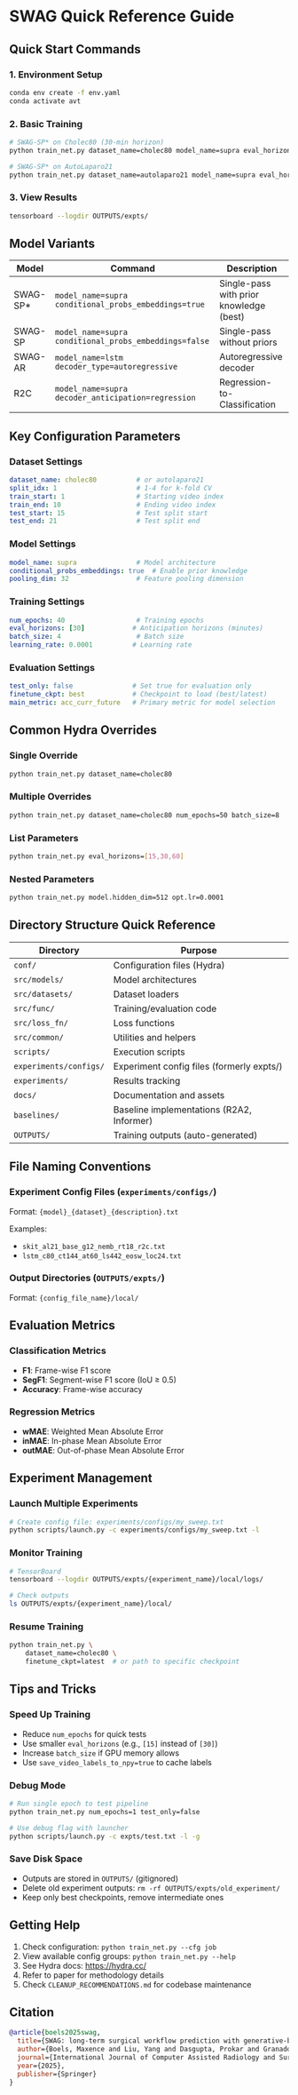 # SWAG Quick Reference Guide

## Quick Start Commands

### 1. Environment Setup
```bash
conda env create -f env.yaml
conda activate avt
```

### 2. Basic Training
```bash
# SWAG-SP* on Cholec80 (30-min horizon)
python train_net.py dataset_name=cholec80 model_name=supra eval_horizons=[30]

# SWAG-SP* on AutoLaparo21
python train_net.py dataset_name=autolaparo21 model_name=supra eval_horizons=[30]
```

### 3. View Results
```bash
tensorboard --logdir OUTPUTS/expts/
```

## Model Variants

| Model | Command | Description |
|-------|---------|-------------|
| SWAG-SP* | `model_name=supra conditional_probs_embeddings=true` | Single-pass with prior knowledge (best) |
| SWAG-SP | `model_name=supra conditional_probs_embeddings=false` | Single-pass without priors |
| SWAG-AR | `model_name=lstm decoder_type=autoregressive` | Autoregressive decoder |
| R2C | `model_name=supra decoder_anticipation=regression` | Regression-to-Classification |

## Key Configuration Parameters

### Dataset Settings
```yaml
dataset_name: cholec80          # or autolaparo21
split_idx: 1                    # 1-4 for k-fold CV
train_start: 1                  # Starting video index
train_end: 10                   # Ending video index
test_start: 15                  # Test split start
test_end: 21                    # Test split end
```

### Model Settings
```yaml
model_name: supra               # Model architecture
conditional_probs_embeddings: true  # Enable prior knowledge
pooling_dim: 32                 # Feature pooling dimension
```

### Training Settings
```yaml
num_epochs: 40                  # Training epochs
eval_horizons: [30]            # Anticipation horizons (minutes)
batch_size: 4                   # Batch size
learning_rate: 0.0001          # Learning rate
```

### Evaluation Settings
```yaml
test_only: false               # Set true for evaluation only
finetune_ckpt: best            # Checkpoint to load (best/latest)
main_metric: acc_curr_future   # Primary metric for model selection
```

## Common Hydra Overrides

### Single Override
```bash
python train_net.py dataset_name=cholec80
```

### Multiple Overrides
```bash
python train_net.py dataset_name=cholec80 num_epochs=50 batch_size=8
```

### List Parameters
```bash
python train_net.py eval_horizons=[15,30,60]
```

### Nested Parameters
```bash
python train_net.py model.hidden_dim=512 opt.lr=0.0001
```

## Directory Structure Quick Reference

| Directory | Purpose |
|-----------|---------|
| `conf/` | Configuration files (Hydra) |
| `src/models/` | Model architectures |
| `src/datasets/` | Dataset loaders |
| `src/func/` | Training/evaluation code |
| `src/loss_fn/` | Loss functions |
| `src/common/` | Utilities and helpers |
| `scripts/` | Execution scripts |
| `experiments/configs/` | Experiment config files (formerly expts/) |
| `experiments/` | Results tracking |
| `docs/` | Documentation and assets |
| `baselines/` | Baseline implementations (R2A2, Informer) |
| `OUTPUTS/` | Training outputs (auto-generated) |

## File Naming Conventions

### Experiment Config Files (`experiments/configs/`)
Format: `{model}_{dataset}_{description}.txt`

Examples:
- `skit_al21_base_g12_nemb_rt18_r2c.txt`
- `lstm_c80_ct144_at60_ls442_eosw_loc24.txt`

### Output Directories (`OUTPUTS/expts/`)
Format: `{config_file_name}/local/`

## Evaluation Metrics

### Classification Metrics
- **F1**: Frame-wise F1 score
- **SegF1**: Segment-wise F1 score (IoU ≥ 0.5)
- **Accuracy**: Frame-wise accuracy

### Regression Metrics
- **wMAE**: Weighted Mean Absolute Error
- **inMAE**: In-phase Mean Absolute Error
- **outMAE**: Out-of-phase Mean Absolute Error

## Experiment Management

### Launch Multiple Experiments
```bash
# Create config file: experiments/configs/my_sweep.txt
python scripts/launch.py -c experiments/configs/my_sweep.txt -l
```

### Monitor Training
```bash
# TensorBoard
tensorboard --logdir OUTPUTS/expts/{experiment_name}/local/logs/

# Check outputs
ls OUTPUTS/expts/{experiment_name}/local/
```

### Resume Training
```bash
python train_net.py \
    dataset_name=cholec80 \
    finetune_ckpt=latest  # or path to specific checkpoint
```

## Tips and Tricks

### Speed Up Training
- Reduce `num_epochs` for quick tests
- Use smaller `eval_horizons` (e.g., `[15]` instead of `[30]`)
- Increase `batch_size` if GPU memory allows
- Use `save_video_labels_to_npy=true` to cache labels

### Debug Mode
```bash
# Run single epoch to test pipeline
python train_net.py num_epochs=1 test_only=false

# Use debug flag with launcher
python scripts/launch.py -c expts/test.txt -l -g
```

### Save Disk Space
- Outputs are stored in `OUTPUTS/` (gitignored)
- Delete old experiment outputs: `rm -rf OUTPUTS/expts/old_experiment/`
- Keep only best checkpoints, remove intermediate ones

## Getting Help

1. Check configuration: `python train_net.py --cfg job`
2. View available config groups: `python train_net.py --help`
3. See Hydra docs: https://hydra.cc/
4. Refer to paper for methodology details
5. Check `CLEANUP_RECOMMENDATIONS.md` for codebase maintenance

## Citation

```bibtex
@article{boels2025swag,
  title={SWAG: long-term surgical workflow prediction with generative-based anticipation},
  author={Boels, Maxence and Liu, Yang and Dasgupta, Prokar and Granados, Alejandro and Ourselin, Sebastien},
  journal={International Journal of Computer Assisted Radiology and Surgery},
  year={2025},
  publisher={Springer}
}
```
